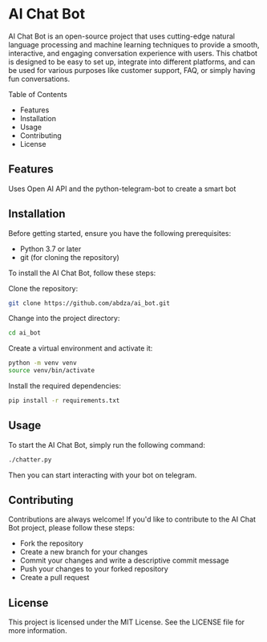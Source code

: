 # AI Chat Bot
AI Chat Bot is an open-source project that uses cutting-edge natural language processing and machine learning techniques to provide a smooth, interactive, and engaging conversation experience with users. This chatbot is designed to be easy to set up, integrate into different platforms, and can be used for various purposes like customer support, FAQ, or simply having fun conversations.

Table of Contents
  - Features
  - Installation
  - Usage
  - Contributing
  - License
  
## Features

Uses Open AI API and the python-telegram-bot to create a smart bot

## Installation
Before getting started, ensure you have the following prerequisites:

  - Python 3.7 or later
  - git (for cloning the repository)
  
To install the AI Chat Bot, follow these steps:

Clone the repository:
```bash
git clone https://github.com/abdza/ai_bot.git
```

Change into the project directory:
```bash
cd ai_bot
```

Create a virtual environment and activate it:
```bash
python -m venv venv
source venv/bin/activate
```

Install the required dependencies:
```bash
pip install -r requirements.txt
```

## Usage
To start the AI Chat Bot, simply run the following command:

```bash
./chatter.py
```

Then you can start interacting with your bot on telegram.

## Contributing
Contributions are always welcome! If you'd like to contribute to the AI Chat Bot project, please follow these steps:

  - Fork the repository
  - Create a new branch for your changes
  - Commit your changes and write a descriptive commit message
  - Push your changes to your forked repository
  - Create a pull request

## License
This project is licensed under the MIT License. See the LICENSE file for more information.

